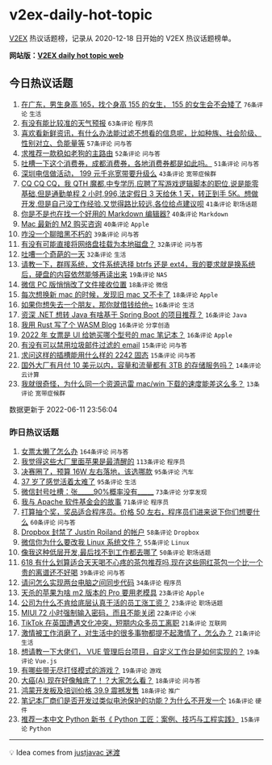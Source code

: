 # v2ex-daily-hot-topic

[V2EX](https://www.v2ex.com/) 热议话题榜，记录从 2020-12-18 日开始的 V2EX 热议话题榜单。

**网站版：[V2EX daily hot topic web](https://boojack.github.io/v2ex-daily-hot-topic-web/)**

## 今日热议话题

<!-- TODAY BEGIN -->

1. [在广东，男生身高 165，找个身高 155 的女生， 155 的女生会不会矮了](https://www.v2ex.com/t/858865) `76条评论` `生活`
1. [有没有能比较准的天气预报](https://www.v2ex.com/t/858905) `63条评论` `程序员`
1. [喜欢看新鲜资讯，有什么办法能过滤不想看的信息呢，比如种族、社会阶级、性别对立、负能量等](https://www.v2ex.com/t/858903) `57条评论` `问与答`
1. [求推荐一款稳如老狗的主路由](https://www.v2ex.com/t/858926) `52条评论` `问与答`
1. [吐槽一下这个消费券，成都消费券，各地消费券都是如此吗。](https://www.v2ex.com/t/858912) `51条评论` `问与答`
1. [深圳电信做活动， 199 元千兆宽带要升级么](https://www.v2ex.com/t/858861) `43条评论` `宽带症候群`
1. [CQ CQ CQ，我 QTH 魔都,中专学历,应聘了写游戏逻辑脚本的职位,说是能零基础,但是通勤单程 2 小时,996,法定假日 3 天给休 1 天，转正到手 5K。想做开发,但是自己没工作经验.又觉得路比较远,各位给点建议呗](https://www.v2ex.com/t/858906) `41条评论` `职场话题`
1. [你是不是也在找一个好用的 Markdown 编辑器?](https://www.v2ex.com/t/858941) `40条评论` `Markdown`
1. [Mac 最新的 M2 购买咨询](https://www.v2ex.com/t/858840) `40条评论` `Apple`
1. [咋没一个聊暗黑不朽的](https://www.v2ex.com/t/858844) `39条评论` `问与答`
1. [有没有可能直接将网络盘挂载为本地磁盘？](https://www.v2ex.com/t/858981) `32条评论` `问与答`
1. [吐嘈一个奇葩的一天](https://www.v2ex.com/t/858957) `32条评论` `生活`
1. [请教一下，群晖系统，文件系统选择 btrfs 还是 ext4，我的要求就是换系统后，硬盘的内容依然能够再读出来](https://www.v2ex.com/t/858876) `19条评论` `NAS`
1. [微信 PC 版悄悄改了文件接收位置](https://www.v2ex.com/t/858887) `18条评论` `微信`
1. [每次想换新 mac 的时候，发现旧 mac 又不卡了](https://www.v2ex.com/t/858882) `18条评论` `Apple`
1. [如果你想失去一个朋友，那你就借钱给他~](https://www.v2ex.com/t/858978) `16条评论` `生活`
1. [资深 .NET 想转 Java 有啥基于 Spring Boot 的项目推荐？](https://www.v2ex.com/t/858972) `16条评论` `Java`
1. [我用 Rust 写了个 WASM Blog](https://www.v2ex.com/t/858931) `16条评论` `分享创造`
1. [2022 年 女票是 UI 给她买哪个型号的 mac 笔记本？](https://www.v2ex.com/t/858918) `16条评论` `Apple`
1. [有没有可以禁用垃圾邮件过滤的 email](https://www.v2ex.com/t/858946) `15条评论` `问与答`
1. [求问这样的插槽能用什么样的 2242 固态](https://www.v2ex.com/t/858888) `15条评论` `问与答`
1. [国外大厂有月付 10 美元以内，容量和流量都有 3TB 的存储服务吗？](https://www.v2ex.com/t/858938) `14条评论` `云计算`
1. [我就很奇怪，为什么同一个资源迅雷 mac/win 下载的速度能差这么多？](https://www.v2ex.com/t/858954) `13条评论` `宽带症候群`

数据更新于 2022-06-11 23:56:04

<!-- TODAY END -->

### 昨日热议话题

<!-- YESTERDAY BEGIN -->

1. [女票太懒了怎么办](https://www.v2ex.com/t/858702) `164条评论` `问与答`
1. [我觉得这些大厂里面苹果是最清醒的](https://www.v2ex.com/t/858729) `113条评论` `程序员`
1. [决赛圈了，预算 16W 左右落地，该选哪款](https://www.v2ex.com/t/858647) `95条评论` `汽车`
1. [37 岁了感觉活着太难了](https://www.v2ex.com/t/858686) `95条评论` `生活`
1. [微信封号吐槽：张_____90%概率没有_____](https://www.v2ex.com/t/858604) `73条评论` `分享发现`
1. [我与 Apache 软件基金会的故事](https://www.v2ex.com/t/858593) `71条评论` `程序员`
1. [打算抽个奖，奖品适合程序员。价格 50 左右，程序员们进来说下你们想要什么](https://www.v2ex.com/t/858689) `60条评论` `问与答`
1. [Dropbox 封禁了 Justin Roiland 的帐户](https://www.v2ex.com/t/858650) `58条评论` `Dropbox`
1. [微信你为什么要改我 Linux 系统文件？](https://www.v2ex.com/t/858659) `55条评论` `Linux`
1. [像我这种低层开发,最后找不到工作都去哪了](https://www.v2ex.com/t/858634) `50条评论` `职场话题`
1. [618 有什么划算适合天天喝不心疼的茶包推荐吗,现在这些网红茶包一个比一个贵的离谱还不好喝](https://www.v2ex.com/t/858598) `39条评论` `问与答`
1. [请问怎么实现两台电脑之间同步代码](https://www.v2ex.com/t/858798) `34条评论` `程序员`
1. [天杀的苹果为啥 m2 版本的 Pro 要用老模具](https://www.v2ex.com/t/858742) `23条评论` `Apple`
1. [公司为什么不肯给底层认真干活的员工涨工资？](https://www.v2ex.com/t/858726) `23条评论` `职场话题`
1. [MIUI 72 小时强制输入密码，而且不能关闭](https://www.v2ex.com/t/858643) `22条评论` `小米`
1. [TikTok 在英国遭遇文化冲突，短期内众多员工离职](https://www.v2ex.com/t/858703) `21条评论` `互联网`
1. [激情被工作消磨了，对生活中的很多事物都提不起激情了，怎么办？](https://www.v2ex.com/t/858602) `21条评论` `生活`
1. [想请教一下大佬们， VUE 管理后台项目，自定义工作台是如何实现的？](https://www.v2ex.com/t/858747) `19条评论` `Vue.js`
1. [有哪些带无尽打怪模式的游戏？](https://www.v2ex.com/t/858695) `19条评论` `游戏`
1. [大癌(A) 现在好像触底了！？大家怎么看？](https://www.v2ex.com/t/858762) `18条评论` `问与答`
1. [鸿蒙开发板及培训价格 39.9 震撼发售](https://www.v2ex.com/t/858677) `18条评论` `推广`
1. [笔记本厂商们是否开发过类似电池保护的功能？为什么不开发一个](https://www.v2ex.com/t/858825) `16条评论` `硬件`
1. [推荐一本中文 Python 新书《 Python 工匠：案例、技巧与工程实践》](https://www.v2ex.com/t/858792) `15条评论` `Python`

<!-- YESTERDAY END -->

---

💡 Idea comes from [justjavac 迷渡](https://github.com/justjavac/)
